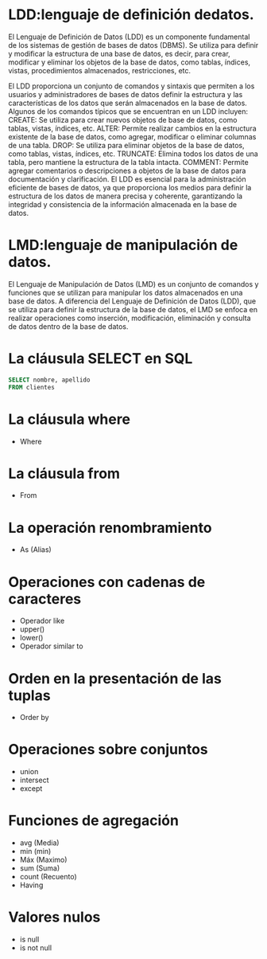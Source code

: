 # LDD:lenguaje de definición dedatos.
El Lenguaje de Definición de Datos (LDD) es un componente fundamental de los sistemas de gestión de bases de datos (DBMS). Se utiliza para definir y modificar la estructura de una base de datos, es decir, para crear, modificar y eliminar los objetos de la base de datos, como tablas, índices, vistas, procedimientos almacenados, restricciones, etc.

El LDD proporciona un conjunto de comandos y sintaxis que permiten a los usuarios y administradores de bases de datos definir la estructura y las características de los datos que serán almacenados en la base de datos. Algunos de los comandos típicos que se encuentran en un LDD incluyen:
CREATE: Se utiliza para crear nuevos objetos de base de datos, como tablas, vistas, índices, etc.
ALTER: Permite realizar cambios en la estructura existente de la base de datos, como agregar, modificar o eliminar columnas de una tabla.
DROP: Se utiliza para eliminar objetos de la base de datos, como tablas, vistas, índices, etc.
TRUNCATE: Elimina todos los datos de una tabla, pero mantiene la estructura de la tabla intacta.
COMMENT: Permite agregar comentarios o descripciones a objetos de la base de datos para documentación y clarificación.
El LDD es esencial para la administración eficiente de bases de datos, ya que proporciona los medios para definir la estructura de los datos de manera precisa y coherente, garantizando la integridad y consistencia de la información almacenada en la base de datos.

# LMD:lenguaje de manipulación de datos.
El Lenguaje de Manipulación de Datos (LMD) es un conjunto de comandos y funciones que se utilizan para manipular los datos almacenados en una base de datos. A diferencia del Lenguaje de Definición de Datos (LDD), que se utiliza para definir la estructura de la base de datos, el LMD se enfoca en realizar operaciones como inserción, modificación, eliminación y consulta de datos dentro de la base de datos.

# La cláusula SELECT en SQL

```sql
SELECT nombre, apellido
FROM clientes
```
# La cláusula where
- Where
# La cláusula from
- From
# La operación renombramiento
- As (Alias) 
#  Operaciones con cadenas de caracteres
- Operador like
- upper()
- lower()
- Operador similar to
# Orden en la presentación de las tuplas
- Order by
# Operaciones sobre conjuntos
-  union 
- intersect 
- except
#  Funciones de agregación
- avg  (Media)   
- min (min)
- Máx (Maximo)
- sum (Suma)
- count (Recuento)
- Having 

# Valores nulos
- is null
- is not null
